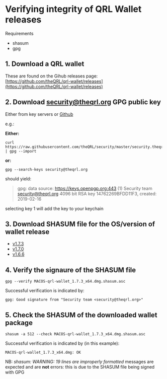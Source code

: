 # Verifying integrity of QRL Wallet releases

Requirements

- shasum
- gpg

## 1. Download a QRL wallet

These are found on the Gihub releases page: [https://github.com/theQRL/qrl-wallet/releases](https://github.com/theQRL/qrl-wallet/releases)

## 2. Download security@theqrl.org GPG public key

Either from key servers or [Github](https://github.com/theQRL/security/blob/master/security.theqrl.org.gpg.asc)

e.g.:

**Either:**

```
curl https://raw.githubusercontent.com/theQRL/security/master/security.theqrl.org.gpg.asc | gpg --import
```

**or:**

```
gpg --search-keys security@theqrl.org
```
should yield:

> gpg: data source: https://keys.openpgp.org:443
(1)  Security team <security@theqrl.org>
    4096 bit RSA key 14762269BFDD11F3, created: 2019-02-16

selecting key 1 will add the key to your keychain

## 3. Download SHASUM file for the OS/version of wallet release

- [v1.7.3](1.7.3)
- [v1.7.0](1.7.0)
- [v1.6.6](1.6.6)

## 4. Verify the signaure of the SHASUM file

```
gpg --verify MACOS-qrl-wallet_1.7.3_x64.dmg.shasum.asc
```

Successful verification is indicated by:

```
gpg: Good signature from "Security team <security@theqrl.org>"
```

## 5. Check the SHASUM of the downloaded wallet package

```
shasum -a 512 --check MACOS-qrl-wallet_1.7.3_x64.dmg.shasum.asc
```

Successful verification is indicated by (in this example):

```
MACOS-qrl-wallet_1.7.3_x64.dmg: OK
```

NB: _shasum: WARNING: 19 lines are improperly formatted_ messages are expected and are **not** errors: this is due to the SHASUM file being signed with GPG